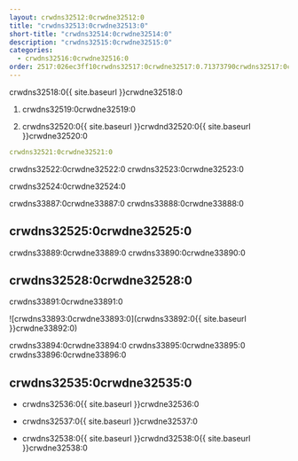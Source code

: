 ```yaml
---
layout: crwdns32512:0crwdne32512:0
title: "crwdns32513:0crwdne32513:0"
short-title: "crwdns32514:0crwdne32514:0"
description: "crwdns32515:0crwdne32515:0"
categories:
  - crwdns32516:0crwdne32516:0
order: 2517:026ec3ff10crwdns32517:0crwdne32517:0.71373790crwdns32517:0crwdne32517:0
---
```

crwdns32518:0{{ site.baseurl }}crwdne32518:0

1. crwdns32519:0crwdne32519:0

2. crwdns32520:0{{ site.baseurl }}crwdnd32520:0{{ site.baseurl }}crwdne32520:0

```yaml
crwdns32521:0crwdne32521:0
```

crwdns32522:0crwdne32522:0 crwdns32523:0crwdne32523:0

crwdns32524:0crwdne32524:0

crwdns33887:0crwdne33887:0 crwdns33888:0crwdne33888:0

## crwdns32525:0crwdne32525:0

crwdns33889:0crwdne33889:0 crwdns33890:0crwdne33890:0

## crwdns32528:0crwdne32528:0

crwdns33891:0crwdne33891:0

![crwdns33893:0crwdne33893:0](crwdns33892:0{{ site.baseurl }}crwdne33892:0)

crwdns33894:0crwdne33894:0 crwdns33895:0crwdne33895:0 crwdns33896:0crwdne33896:0

## crwdns32535:0crwdne32535:0

- crwdns32536:0{{ site.baseurl }}crwdne32536:0

- crwdns32537:0{{ site.baseurl }}crwdne32537:0

- crwdns32538:0{{ site.baseurl }}crwdnd32538:0{{ site.baseurl }}crwdne32538:0